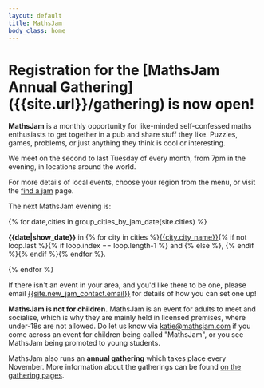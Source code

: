 ```yaml
---
layout: default
title: MathsJam
body_class: home
---
```


<h1>Registration for the [MathsJam Annual Gathering]({{site.url}}/gathering) is now open!</h1>

**MathsJam** is a monthly opportunity for like-minded self-confessed maths enthusiasts to get together in a pub and share stuff they like. Puzzles, games, problems, or just anything they think is cool or interesting.

We meet on the second to last Tuesday of every month, from 7pm in the evening, in locations around the world.

For more details of local events, choose your region from the menu, or visit the [find a jam]({{site.url}}/find-a-jam) page. 

<div id="next-jam" class="content-block">
    <p>The next MathsJam evening is:</p>
    {% for date,cities in group_cities_by_jam_date(site.cities) %}
    <p>
        <strong>{{date|show_date}}</strong>
        in 
        <span class="cities">{% for city in cities %}<span><a href="{{site.url}}{{city.url}}">{{city.city_name}}</a></span>{% if not loop.last %}{% if loop.index == loop.length-1 %} and {% else %}, {% endif %}{% endif %}{% endfor %}</span>.
    </p>
    {% endfor %}
</div>


If there isn't an event in your area, and you'd like there to be one, please email <a href="mailto:{{site.new_jam_contact.email}}">{{site.new_jam_contact.email}}</a> for details of how you can set one up!

**MathsJam is not for children.** MathsJam is an event for adults to meet and socialise, which is why they are mainly held in licensed premises, where under-18s are not allowed. Do let us know via <a href="mailto:katie@mathsjam.com">katie@mathsjam.com</a> if you come across an event for children being called "MathsJam", or you see MathsJam being promoted to young students.

MathsJam also runs an **annual gathering** which takes place every November. More information about the gatherings can be found [on the gathering pages]({{site.url}}/gathering).
